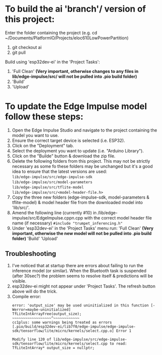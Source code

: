 

# To build the ai 'branch'/ version of this project:
Enter the folder containing the project (e.g. cd ~/Documents/PlatformIO/Projects/eloc610LowPowerPartition)

1. git checkout ai
2. git pull

Build using 'esp32dev-ei' in the 'Project Tasks':
1.  'Full Clean'   **(Very important, otherwise changes to any files in lib/edge-impulse/src/ will not be pulled into .pio build folder)**
2.  'Build'
3.  'Upload'

# To update the Edge Impulse model follow these steps:
1. Open the Edge Impulse Studio and navigate to the project containing the model you want to use.
2. Ensure the correct target device is selected (i.e. ESP32).
3. Click on the "Deployment" tab.
4. Select the deployment you want to update (i.e. "Arduino Library").
5. Click on the "Builde" button & download the zip file.
6. Delete the following folders from this project. This may not be strictly necessary as some fo these folders may be unchanged but it's a good idea to ensure that the latest versions are used:  
    `lib/edge-impulse/src/edge-impulse-sdk`  
    `lib/edge-impulse/src/model-parameters`  
    `lib/edge-impulse/src/tflite-model`  
    `lib/edge-impulse/src/<model-header-file.h>`  
7. Copy the three new folders (edge-impulse-sdk, model-parameters & tflite-model) & model header file from the downloaded model into 'lib/src/'. 
8. Amend the following line (currently #10) in /lib/edge-impulse/src/EdgeImpulse.cppn.cpp with the correct model header file name (if necessary)
    `#include "trumpet_inferencing.h"`
9. Under 'esp32dev-ei' in the 'Project Tasks' menu run:
    'Full Clean' **(Very important, otherwise the new model will not be pulled into .pio build folder)**
    'Build'
    'Upload'

## Troubleshooting
1. I've noticed that at startup there are errors about failing to run the inference model (or similar). When the Bluetooth task is suspended (after 30sec?) the problem seems to resolve itself & predictions will be visible.
2. esp32dev-ei might not appear under 'Project Tasks'. The refresh button above will do the trick.
3. Compile error:
    ```lib/edge-impulse/src/edge-impulse-sdk/tensorflow/lite/micro/kernels/select.cpp:157:21: 
    error: 'output_size' may be used uninitialized in this function [-Werror=maybe-uninitialized]
    TfLiteIntArrayFree(output_size);
    ~~~~~~~~~~~~~~~~~~^~~~~~~~~~~~~
    cc1plus: some warnings being treated as errors
    [.pio/build/esp32dev-ei/lib7f0/edge-impulse/edge-impulse-sdk/tensorflow/lite/micro/kernels/select.cpp.o] Error 1   
    
    Modify line 120 of lib/edge-impulse/src/edge-impulse-sdk/tensorflow/lite/micro/kernels/select.cpp to read:  
    TfLiteIntArray* output_size = nullptr;


